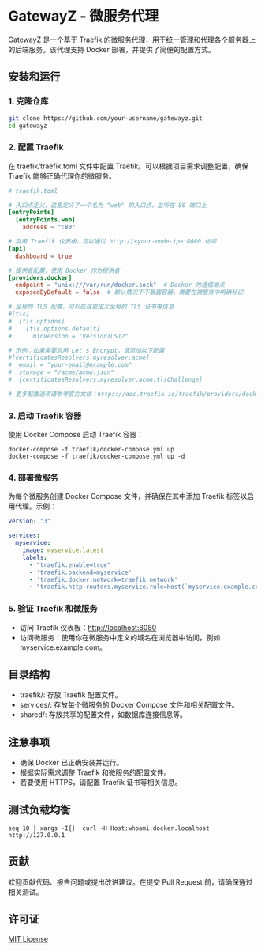# GatewayZ - 微服务代理

GatewayZ 是一个基于 Traefik 的微服务代理，用于统一管理和代理各个服务器上的后端服务。该代理支持 Docker 部署，并提供了简便的配置方式。

## 安装和运行

### 1. 克隆仓库

```bash
git clone https://github.com/your-username/gatewayz.git
cd gatewayz
```

### 2. 配置 Traefik

在 traefik/traefik.toml 文件中配置 Traefik。可以根据项目需求调整配置，确保 Traefik 能够正确代理你的微服务。

```toml
# traefik.toml

# 入口点定义，这里定义了一个名为 "web" 的入口点，监听在 80 端口上
[entryPoints]
  [entryPoints.web]
    address = ":80"

# 启用 Traefik 仪表板，可以通过 http://<your-node-ip>:8080 访问
[api]
  dashboard = true

# 提供者配置，使用 Docker 作为提供者
[providers.docker]
  endpoint = "unix:///var/run/docker.sock"  # Docker 的通信端点
  exposedByDefault = false  # 默认情况下不暴露容器，需要在微服务中明确标识

# 全局的 TLS 配置，可以在这里定义全局的 TLS 证书等信息
#[tls]
#  [tls.options]
#    [tls.options.default]
#      minVersion = "VersionTLS12"

# 示例：如果需要启用 Let's Encrypt，请添加以下配置
#[certificatesResolvers.myresolver.acme]
#  email = "your-email@example.com"
#  storage = "/acme/acme.json"
#  [certificatesResolvers.myresolver.acme.tlsChallenge]

# 更多配置选项请参考官方文档：https://doc.traefik.io/traefik/providers/docker/#docker-backend

```

### 3. 启动 Traefik 容器

使用 Docker Compose 启动 Traefik 容器：

```shell
docker-compose -f traefik/docker-compose.yml up
docker-compose -f traefik/docker-compose.yml up -d
```

### 4. 部署微服务

   为每个微服务创建 Docker Compose 文件，并确保在其中添加 Traefik 标签以启用代理。示例：

```yaml
version: "3"

services:
  myservice:
    image: myservice:latest
    labels:
      - "traefik.enable=true"
      - 'traefik.backend=myservice'
      - 'traefik.docker.network=traefik_network'
      - "traefik.http.routers.myservice.rule=Host(`myservice.example.com`)"
```

### 5. 验证 Traefik 和微服务

- 访问 Traefik 仪表板：<http://localhost:8080>
- 访问微服务：使用你在微服务中定义的域名在浏览器中访问，例如 myservice.example.com。

## 目录结构

- traefik/: 存放 Traefik 配置文件。
- services/: 存放每个微服务的 Docker Compose 文件和相关配置文件。
- shared/: 存放共享的配置文件，如数据库连接信息等。

## 注意事项

- 确保 Docker 已正确安装并运行。
- 根据实际需求调整 Traefik 和微服务的配置文件。
- 若要使用 HTTPS，请配置 Traefik 证书等相关信息。

## 测试负载均衡

```shell
seq 10 | xargs -I{}  curl -H Host:whoami.docker.localhost http://127.0.0.1
```

## 贡献

欢迎贡献代码、报告问题或提出改进建议。在提交 Pull Request 前，请确保通过相关测试。

## 许可证

[MIT License](https://opensource.org/licenses/MIT)
